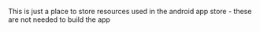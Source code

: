 This is just a place to store resources used in the android app store - these are not needed to build the app